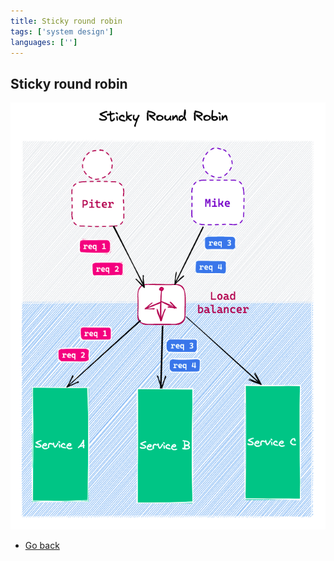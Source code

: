 ```yaml
---
title: Sticky round robin
tags: ['system design']
languages: ['']
---
```

## Sticky round robin

![Sticky round robin](https://raw.githubusercontent.com/AndersDeath/holy-theory/main/images/19-sticky-round-robin.png)

* [Go back](../readme.md)